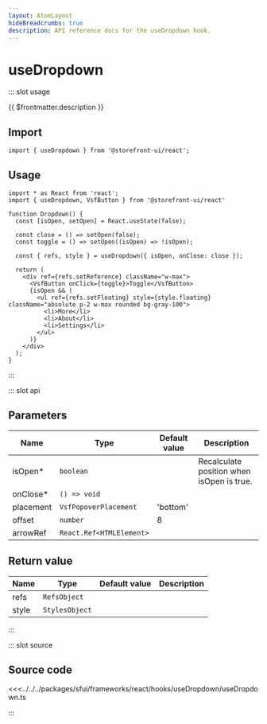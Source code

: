 ```yaml
---
layout: AtomLayout
hideBreadcrumbs: true
description: API reference docs for the useDropdown hook.
---
```


# useDropdown

::: slot usage

{{ $frontmatter.description }}

## Import

```tsx
import { useDropdown } from '@storefront-ui/react';
```

## Usage

```tsx
import * as React from 'react';
import { useDropdown, VsfButton } from '@storefront-ui/react'

function Dropdown() {
  const [isOpen, setOpen] = React.useState(false);

  const close = () => setOpen(false);
  const toggle = () => setOpen((isOpen) => !isOpen);

  const { refs, style } = useDropdown({ isOpen, onClose: close });

  return (
    <div ref={refs.setReference} className="w-max">
      <VsfButton onClick={toggle}>Toggle</VsfButton>
      {isOpen && (
        <ul ref={refs.setFloating} style={style.floating} className="absolute p-2 w-max rounded bg-gray-100">
          <li>More</li>
          <li>About</li>
          <li>Settings</li>
        </ul>
      )}
    </div>
  );
}
```

:::

::: slot api

## Parameters

| Name      | Type                     | Default value | Description                               |
| --------- | ------------------------ | ------------- | ----------------------------------------- |
| isOpen\*  | `boolean`                |               | Recalculate position when isOpen is true. |
| onClose\* | `() => void`             |               |                                           |
| placement | `VsfPopoverPlacement`    | 'bottom'      |                                           |
| offset    | `number`                 | 8             |                                           |
| arrowRef  | `React.Ref<HTMLElement>` |               |                                           |

## Return value

| Name  | Type           | Default value | Description |
| ----- | -------------- | ------------- | ----------- |
| refs  | `RefsObject`   |               |             |
| style | `StylesObject` |               |             |

:::

::: slot source

## Source code

<<<../../../packages/sfui/frameworks/react/hooks/useDropdown/useDropdown.ts

:::
